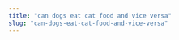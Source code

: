```yaml
---
title: "can dogs eat cat food and vice versa"
slug: "can-dogs-eat-cat-food-and-vice-versa"
---
```


